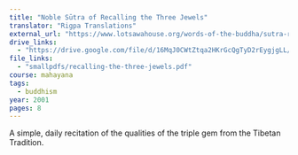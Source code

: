 ```yaml
---
title: "Noble Sūtra of Recalling the Three Jewels"
translator: "Rigpa Translations"
external_url: "https://www.lotsawahouse.org/words-of-the-buddha/sutra-recalling-three-jewels"
drive_links:
  - "https://drive.google.com/file/d/16MqJ0CWtZtqa2HKrGcQgTyD2rEygjgLL/view?usp=drivesdk"
file_links:
  - "smallpdfs/recalling-the-three-jewels.pdf"
course: mahayana
tags:
  - buddhism
year: 2001
pages: 8
---
```


A simple, daily recitation of the qualities of the triple gem from the Tibetan Tradition.
